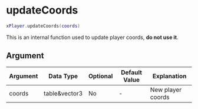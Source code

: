 # updateCoords

```lua
xPlayer.updateCoords(coords)
```

This is an internal function used to update player coords, **do not use it**.

## Argument

| Argument | Data Type     | Optional | Default Value | Explanation       |
|----------|---------------|----------|---------------|-------------------|
| coords   | table&vector3 | No       | -             | New player coords |
